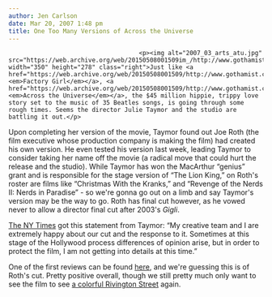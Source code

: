 ```yaml
---
author: Jen Carlson
date: Mar 20, 2007 1:48 pm
title: One Too Many Versions of Across the Universe 
---
```


	
										<p><img alt="2007_03_arts_atu.jpg" src="https://web.archive.org/web/20150508001509im_/http://www.gothamist.com/attachments/arts_jen/2007_03_arts_atu.jpg" width="350" height="278" class="right">Just like <a href="https://web.archive.org/web/20150508001509/http://www.gothamist.com/2006/12/14/dylan_takes_on.php"><em>Factory Girl</em></a>, <a href="https://web.archive.org/web/20150508001509/http://www.gothamist.com/2007/02/05/across_the_univ.php"><em>Across the Universe</em></a>, the $45 million hippie, trippy love story set to the music of 35 Beatles songs, is going through some rough times. Seems the director Julie Taymor and the studio are battling it out.</p>

<p>Upon completing her version of the movie, Taymor found out Joe Roth (the film executive whose production company is making the film) had created his own version. He even tested his version last week, leading Taymor to consider taking her name off the movie (a radical move that could hurt the release and the studio). While Taymor has won the MacArthur &#x201C;genius&#x201D; grant and is responsible for the stage version of &#x201C;The Lion King,&#x201D; on Roth&apos;s roster are films like &#x201C;Christmas With the Kranks,&#x201D; and &#x201C;Revenge of the Nerds II: Nerds in Paradise&#x201D; - so we&apos;re gonna go out on a limb and say Taymor&apos;s version may be the way to go. Roth has final cut however, as he vowed never to allow a director final cut after 2003&apos;s <em>Gigli</em>. </p>

<p><a href="https://web.archive.org/web/20150508001509/http://www.nytimes.com/2007/03/20/movies/20roth.html?_r=1&amp;ref=movies&amp;oref=slogin">The NY Times</a> got this statement from Taymor: &#x201C;My creative team and I are extremely happy about our cut and the response to it. Sometimes at this stage of the Hollywood process differences of opinion arise, but in order to protect the film, I am not getting into details at this time.&#x201D;</p>

<p>One of the first reviews can be found <a href="https://web.archive.org/web/20150508001509/http://www.aintitcool.com/node/31807">here</a>, and we&apos;re guessing this is of Roth&apos;s cut. Pretty positive overall, though we still pretty much only want to see the film to see <a href="https://web.archive.org/web/20150508001509/http://www.gothamist.com/2005/10/19/les_invaded_by_beatniks.php">a colorful Rivington Street</a> again. </p>					
										
									
				